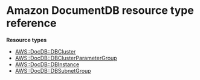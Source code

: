 # Amazon DocumentDB resource type reference<a name="AWS_DocDB"></a>

**Resource types**
+ [AWS::DocDB::DBCluster](aws-resource-docdb-dbcluster.md)
+ [AWS::DocDB::DBClusterParameterGroup](aws-resource-docdb-dbclusterparametergroup.md)
+ [AWS::DocDB::DBInstance](aws-resource-docdb-dbinstance.md)
+ [AWS::DocDB::DBSubnetGroup](aws-resource-docdb-dbsubnetgroup.md)